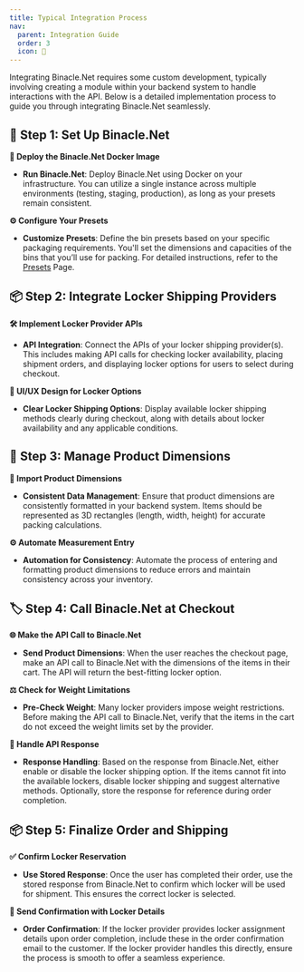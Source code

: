 ```yaml
---
title: Typical Integration Process
nav:
  parent: Integration Guide
  order: 3
  icon: 🌟
---
```


Integrating Binacle.Net requires some custom development, typically involving creating a module within your backend system to handle interactions with the API. Below is a detailed implementation process to guide you through integrating Binacle.Net seamlessly.



## 🔧 Step 1: Set Up Binacle.Net

**🚀 Deploy the Binacle.Net Docker Image**
- **Run Binacle.Net**: Deploy Binacle.Net using Docker on your infrastructure. You can utilize a single instance across multiple environments (testing, staging, production), as long as your presets remain consistent.

**⚙️ Configure Your Presets**
- **Customize Presets**: Define the bin presets based on your specific packaging requirements. You'll set the dimensions and capacities of the bins that you’ll use for packing. For detailed instructions, refer to the [Presets](../../configuration/core/presets/) Page.


## 📦 Step 2: Integrate Locker Shipping Providers

**🛠️ Implement Locker Provider APIs**
- **API Integration**: Connect the APIs of your locker shipping provider(s). This includes making API calls for checking locker availability, placing shipment orders, and displaying locker options for users to select during checkout.

**🎨 UI/UX Design for Locker Options**
- **Clear Locker Shipping Options**: Display available locker shipping methods clearly during checkout, along with details about locker availability and any applicable conditions.

## 📏 Step 3: Manage Product Dimensions

**📝 Import Product Dimensions**
- **Consistent Data Management**: Ensure that product dimensions are consistently formatted in your backend system. Items should be represented as 3D rectangles (length, width, height) for accurate packing calculations.

**⚙️ Automate Measurement Entry**
- **Automation for Consistency**: Automate the process of entering and formatting product dimensions to reduce errors and maintain consistency across your inventory.

## 🏷️ Step 4: Call Binacle.Net at Checkout

**🌐 Make the API Call to Binacle.Net**
- **Send Product Dimensions**: When the user reaches the checkout page, make an API call to Binacle.Net with the dimensions of the items in their cart. The API will return the best-fitting locker option.

**⚖️ Check for Weight Limitations**
- **Pre-Check Weight**: Many locker providers impose weight restrictions. Before making the API call to Binacle.Net, verify that the items in the cart do not exceed the weight limits set by the provider.

**🧩 Handle API Response**
- **Response Handling**: Based on the response from Binacle.Net, either enable or disable the locker shipping option. If the items cannot fit into the available lockers, disable locker shipping and suggest alternative methods. Optionally, store the response for reference during order completion.


## 📦 Step 5: Finalize Order and Shipping

**✅ Confirm Locker Reservation**
- **Use Stored Response**: Once the user has completed their order, use the stored response from Binacle.Net to confirm which locker will be used for shipment. This ensures the correct locker is selected.

**📧 Send Confirmation with Locker Details**
- **Order Confirmation**: If the locker provider provides locker assignment details upon order completion, include these in the order confirmation email to the customer. If the locker provider handles this directly, ensure the process is smooth to offer a seamless experience.